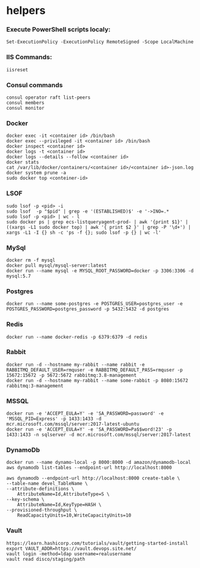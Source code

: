 # helpers

### Execute PowerShell scripts localy: 
    Set-ExecutionPolicy -ExecutionPolicy RemoteSigned -Scope LocalMachine
    
### IIS Commands:
    iisreset
    
### Consul commands
    consul operator raft list-peers
    consul members
    consul monitor
    
### Docker
    docker exec -it <container id> /bin/bash
    docker exec --privileged -it <container id> /bin/bash
    docker inspect <container id>
    docker logs -t <container id>
    docker logs --details --follow <container id> 
    docker stats
    cat /var/lib/docker/containers/<container id>/<container id>-json.log
    docker system prune -a 
    sudo docker top <conteiner-id>

### LSOF
    sudo lsof -p <pid> -i
    sudo lsof  -p "$pid" | grep -e '(ESTABLISHED)$' -e '->INO=.*
    sudo lsof -p <pid> | wc - l
    sudo docker ps | grep ecs-listqueryagent-prod- | awk '{print $1}' | ((xargs -L1 sudo docker top) | awk '{ print $2 }' | grep -P '\d+') | xargs -L1 -I {} sh -c 'ps -f {}; sudo lsof -p {} | wc -l'

### MySql
    docker rm -f mysql
    docker pull mysql/mysql-server:latest
    docker run --name mysql -e MYSQL_ROOT_PASSWORD=docker -p 3306:3306 -d mysql:5.7
  
### Postgres
    docker run --name some-postgres -e POSTGRES_USER=postgres_user -e POSTGRES_PASSWORD=postgres_password -p 5432:5432 -d postgres
  
### Redis
    docker run --name docker-redis -p 6379:6379 -d redis
  
### Rabbit
    docker run -d --hostname my-rabbit --name rabbit -e RABBITMQ_DEFAULT_USER=rmquser -e RABBITMQ_DEFAULT_PASS=rmquser -p 15672:15672 -p 5672:5672 rabbitmq:3.8-management
    docker run -d --hostname my-rabbit --name some-rabbit -p 8080:15672 rabbitmq:3-management
  
### MSSQL
    docker run -e 'ACCEPT_EULA=Y' -e 'SA_PASSWORD=password' -e 'MSSQL_PID=Express' -p 1433:1433 -d mcr.microsoft.com/mssql/server:2017-latest-ubuntu
    docker run -e 'ACCEPT_EULA=Y' -e 'SA_PASSWORD=Pa$$word!23' -p 1433:1433 -n sqlserver -d mcr.microsoft.com/mssql/server:2017-latest
  
### DynamoDb
    docker run --name dynamo-local -p 8000:8000 -d amazon/dynamodb-local
    aws dynamodb list-tables --endpoint-url http://localhost:8000

    aws dynamodb --endpoint-url http://localhost:8000 create-table \
    --table-name devel_TableName \
    --attribute-definitions \
        AttributeName=Id,AttributeType=S \
    --key-schema \
        AttributeName=Id,KeyType=HASH \
    --provisioned-throughput \
        ReadCapacityUnits=10,WriteCapacityUnits=10
        
        
### Vault
    https://learn.hashicorp.com/tutorials/vault/getting-started-install
    export VAULT_ADDR=https://vault.devops.site.net/
    vault login -method=ldap username=realusername
    vault read disco/staging/path
  

